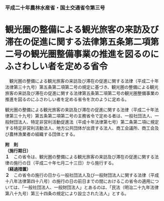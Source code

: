 ### 平成二十年農林水産省・国土交通省令第三号  
# 観光圏の整備による観光旅客の来訪及び滞在の促進に関する法律第五条第二項第二号の観光圏整備事業の推進を図るのにふさわしい者を定める省令  
　観光圏の整備による観光旅客の来訪及び滞在の促進に関する法律（平成二十年法律第三十九号）第五条第二項第二号の規定に基づき、観光圏の整備による観光旅客の来訪及び滞在の促進に関する法律第五条第二項第二号の観光圏整備事業の推進を図るのにふさわしい者を定める省令を次のように定める。  
  
観光圏の整備による観光旅客の来訪及び滞在の促進に関する法律（平成二十年法律第三十九号）第五条第二項第二号の主務省令で定める者は、一般社団法人、一般財団法人、特定非営利活動促進法（平成十年法律第七号）第二条第二項に規定する特定非営利活動法人、地方公共団体が出資する法人、商工会議所、商工会及び農林漁業者の組織する団体とする。  
  
**附　則**  
**（施行期日）**  
**１**　この省令は、観光圏の整備による観光旅客の来訪及び滞在の促進に関する法律の施行の日（平成二十年七月二十三日）から施行する。  
**（経過措置）**  
**２**　この省令の施行の日から一般社団法人及び一般財団法人に関する法律（平成十八年法律第四十八号）の施行の日の前日までの間におけるこの省令の適用については、「一般社団法人、一般財団法人」とあるのは、「民法（明治二十九年法律第八十九号）第三十四条の規定により設立された法人」とする。  
  
